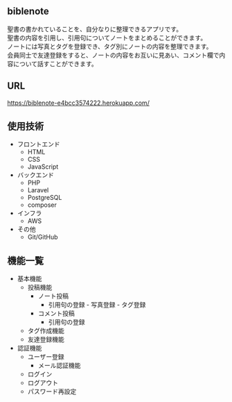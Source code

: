 ## biblenote

聖書の書かれていることを、自分なりに整理できるアプリです。<br>
聖書の内容を引用し、引用句についてノートをまとめることができます。<br>
ノートには写真とタグを登録でき、タグ別にノートの内容を整理できます。<br>
会員同士で友達登録をすると、ノートの内容をお互いに見あい、コメント欄で内容について話すことができます。<br>

## URL

https://biblenote-e4bcc3574222.herokuapp.com/

## 使用技術

- フロントエンド
  - HTML
  - CSS
  - JavaScript
- バックエンド
  - PHP
  - Laravel
  - PostgreSQL
  - composer
- インフラ
  - AWS
- その他
  - Git/GitHub

## 機能一覧

- 基本機能
	- 投稿機能
		- ノート投稿
		     - 引用句の登録
		      - 写真登録
		      - タグ登録
		- コメント投稿
			- 引用句の登録
	- タグ作成機能
	- 友達登録機能
- 認証機能
  - ユーザー登録
     - メール認証機能
  - ログイン
  - ログアウト
  - パスワード再設定
